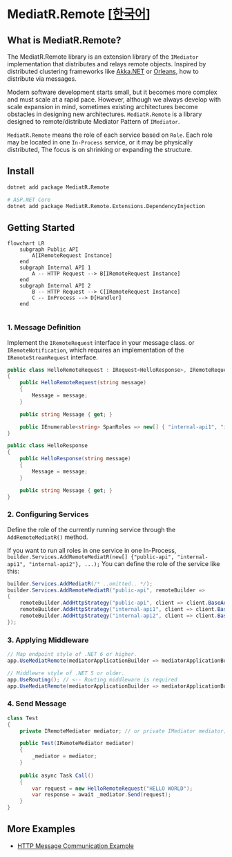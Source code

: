 # MediatR.Remote [[한국어](README.ko.md)]

## What is MediatR.Remote?

The MediatR.Remote library is an extension library of the `IMediator` implementation that distributes and relays remote objects.
Inspired by distributed clustering frameworks like [Akka.NET](https://getakka.net/) or [Orleans](https://github.com/dotnet/orleans), how to distribute via messages.

Modern software development starts small, but it becomes more complex and must scale at a rapid pace.
However, although we always develop with scale expansion in mind, sometimes existing architectures become obstacles in designing new architectures.
`MediatR.Remote` is a library designed to remote/distribute Mediator Pattern of `IMediator`.

`MediatR.Remote` means the role of each service based on `Role`.
Each role may be located in one `In-Process` service, or it may be physically distributed,
The focus is on shrinking or expanding the structure.

## Install

```bash
dotnet add package MediatR.Remote

# ASP.NET Core
dotnet add package MediatR.Remote.Extensions.DependencyInjection
```

## Getting Started

```mermaid
flowchart LR
    subgraph Public API
        A[IRemoteRequest Instance]
    end
    subgraph Internal API 1
        A -- HTTP Request --> B[IRemoteRequest Instance]
    end
    subgraph Internal API 2
        B -- HTTP Request --> C[IRemoteRequest Instance]
        C -- InProcess --> D[Handler]
    end
  
```

### 1. Message Definition

Implement the `IRemoteRequest` interface in your message class.
or `IRemoteNotification`, which requires an implementation of the `IRemoteStreamRequest` interface.

```csharp
public class HelloRemoteRequest : IRequest<HelloResponse>, IRemoteRequest
{
    public HelloRemoteRequest(string message)
    {
        Message = message;
    }

    public string Message { get; }

    public IEnumerable<string> SpanRoles => new[] { "internal-api1", "internal-api2" };
}

public class HelloResponse
{
    public HelloResponse(string message)
    {
        Message = message;
    }

    public string Message { get; }
}
```

### 2. Configuring Services

Define the role of the currently running service through the `AddRemoteMediatR()` method.

If you want to run all roles in one service in one In-Process, `builder.Services.AddRemoteMediatR(new[] {"public-api", "internal-api1", "internal-api2"}, ...);` You can define the role of the service like this:

```csharp
builder.Services.AddMediatR(/* ..omitted.. */);
builder.Services.AddRemoteMediatR("public-api", remoteBuilder =>
{
    remoteBuilder.AddHttpStrategy("public-api", client => client.BaseAddress = new Uri("http://localhost:5000"));
    remoteBuilder.AddHttpStrategy("internal-api1", client => client.BaseAddress = new Uri("http://localhost:5010"));
    remoteBuilder.AddHttpStrategy("internal-api2", client => client.BaseAddress = new Uri("http://localhost:5020"));
});
```

### 3. Applying Middleware

```csharp
// Map endpoint style of .NET 6 or higher.
app.UseMediatRemote(mediatorApplicationBuilder => mediatorApplicationBuilder.UseHttpListener());

// Middlewre style of .NET 5 or older.
app.UseRouting(); // <-- Routing middleware is required
app.UseMediatRemote(mediatorApplicationBuilder => mediatorApplicationBuilder.UseHttpListener());
```

### 4. Send Message

```csharp
class Test
{
    private IRemoteMediator mediator; // or private IMediator mediator;

    public Test(IRemoteMediator mediator)
    {
        _mediator = mediator;
    }
    
    public async Task Call()
    {
        var request = new HelloRemoteRequest("HELLO WORLD");
        var response = await _mediator.Send(request);
    }
}
```

## More Examples

* [HTTP Message Communication Example](examples/http)
